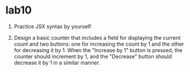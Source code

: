 # lab10

1. Practice JSX syntax by yourself

2. Design a basic counter that includes a field for displaying the current count and two buttons: one for increasing the count by 1 and the other for decreasing it by 1. When the "Increase by 1" button is pressed, the counter should increment by 1, and the "Decrease" button should decrease it by 1 in a similar manner.
